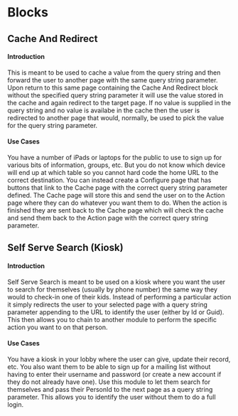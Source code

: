 ﻿# Blocks

## Cache And Redirect

#### Introduction

This is meant to be used to cache a value from the query string and then
forward the user to another page with the same query string parameter. Upon
return to this same page containing the Cache And Redirect block without
the specified query string parameter it will use the value stored in the
cache and again redirect to the target page. If no value is supplied in the
query string and no value is availabe in the cache then the user is
redirected to another page that would, normally, be used to pick the value
for the query string parameter.

#### Use Cases

You have a number of iPads or laptops for the public to use to sign up for
various bits of information, groups, etc. But you do not know which device
will end up at which table so you cannot hard code the home URL to the
correct destination. You can instead create a Configure page that has
buttons that link to the Cache page with the correct query string parameter
defined. The Cache page will store this and send the user on to the Action
page where they can do whatever you want them to do. When the action is
finished they are sent back to the Cache page which will check the cache
and send them back to the Action page with the correct query string
parameter.

## Self Serve Search (Kiosk)

#### Introduction

Self Serve Search is meant to be used on a kiosk where you want the user
to search for themselves (usually by phone number) the same way they would
to check-in one of their kids. Instead of performing a particular action
it simply redirects the user to your selected page with a query string
parameter appending to the URL to identify the user (either by Id or Guid).
This then allows you to chain to another module to perform the specific
action you want to on that person.

#### Use Cases

You have a kiosk in your lobby where the user can give, update their
record, etc. You also want them to be able to sign up for a mailing list
without having to enter their username and password (or create a new account
if they do not already have one). Use this module to let them search for
themselves and pass their PersonId to the next page as a query string
parameter. This allows you to identify the user without them to do a full
login.
